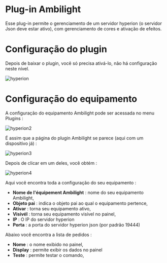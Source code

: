 # Plug-in Ambilight

Esse plug-in permite o gerenciamento de um servidor hyperion (o servidor Json deve estar ativo), com gerenciamento de cores e ativação de efeitos.

# Configuração do plugin 

Depois de baixar o plugin, você só precisa ativá-lo, não há configuração neste nível.

![hyperion](../images/hyperion.PNG)

# Configuração do equipamento 

A configuração do equipamento Ambilight pode ser acessada no menu Plugins :

![hyperion2](../images/hyperion2.PNG)

É assim que a página do plugin Ambilight se parece (aqui com um dispositivo já) :

![hyperion3](../images/hyperion3.PNG)

Depois de clicar em um deles, você obtém :

![hyperion4](../images/hyperion4.PNG)

Aqui você encontra toda a configuração do seu equipamento :

-   **Nome de l'équipement Ambilight** : nome do seu equipamento Ambilight,
-   **Objeto pai** : indica o objeto pai ao qual o equipamento pertence,
-   **Ativar** : torna seu equipamento ativo,
-   **Visivél** : torna seu equipamento visível no painel,
-   **IP** : O IP do servidor hyperion
-   **Porta** : a porta do servidor hyperion json (por padrão 19444)

Abaixo você encontra a lista de pedidos :

-   **Nome** : o nome exibido no painel,
-   **Display** : permite exibir os dados no painel
-   **Teste** : permite testar o comando,


